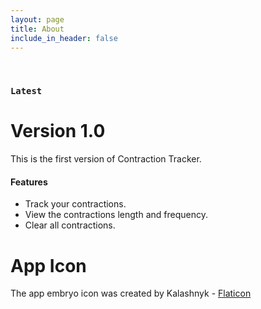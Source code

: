 ```yaml
---
layout: page
title: About
include_in_header: false
---
```


<br>

### `Latest`
# **Version 1.0**
This is the first version of Contraction Tracker.

#### Features
- Track your contractions.
- View the contractions length and frequency.
- Clear all contractions.

# **App Icon**
The app embryo icon was created by Kalashnyk - [Flaticon](https://www.flaticon.com/free-icons/embryo)